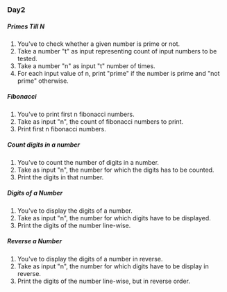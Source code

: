 ### Day2
##### Primes Till N
1. You've to check whether a given number is prime or not.
2. Take a number "t" as input representing count of input numbers to be tested.
3. Take a number "n" as input "t" number of times.
4. For each input value of n, print "prime" if the number is prime and "not prime" otherwise.
##### Fibonacci
1. You've to print first n fibonacci numbers.
2. Take as input "n", the count of fibonacci numbers to print.
3. Print first n fibonacci numbers.
##### Count digits in a number
1. You've to count the number of digits in a number.
2. Take as input "n", the number for which the digits has to be counted.
3. Print the digits in that number.
##### Digits of a Number
1. You've to display the digits of a number.
2. Take as input "n", the number for which digits have to be displayed.
3. Print the digits of the number line-wise.
##### Reverse a Number
1. You've to display the digits of a number in reverse.
2. Take as input "n", the number for which digits have to be display in reverse.
3. Print the digits of the number line-wise, but in reverse order.
